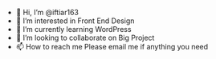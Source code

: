 - 👋 Hi, I’m @iftiar163
- 👀 I’m interested in Front End Design
- 🌱 I’m currently learning WordPress
- 💞️ I’m looking to collaborate on Big Project 
- 📫 How to reach me Please email me if anything you need


